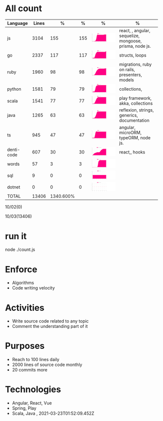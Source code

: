 # All count
|Language|Lines|%|%|%|%|
|----------|-------|--------|--------|--------|--------|
|js|3104|155|155|![js](https://raw.githubusercontent.com/kapit4n/l-10000-dev/master/js.png)|react, , angular, sequelize, mongoose, prisma, node js.|
|go|2337|117|117|![go](https://raw.githubusercontent.com/kapit4n/l-10000-dev/master/go.png)|structs, loops|
|ruby|1960|98|98|![ruby](https://raw.githubusercontent.com/kapit4n/l-10000-dev/master/ruby.png)|migrations, ruby on rails, presenters, models|
|python|1581|79|79|![python](https://raw.githubusercontent.com/kapit4n/l-10000-dev/master/python.png)|collections, |
|scala|1541|77|77|![scala](https://raw.githubusercontent.com/kapit4n/l-10000-dev/master/scala.png)|play framework, akka, collections|
|java|1265|63|63|![java](https://raw.githubusercontent.com/kapit4n/l-10000-dev/master/java.png)|reflexion, strings, generics, documentation|
|ts|945|47|47|![ts](https://raw.githubusercontent.com/kapit4n/l-10000-dev/master/ts.png)|angular, microORM, typeORM, node js.|
|denti-code|607|30|30|![denti-code](https://raw.githubusercontent.com/kapit4n/l-10000-dev/master/denti-code.png)|react,, hooks|
|words|57|3|3|![words](https://raw.githubusercontent.com/kapit4n/l-10000-dev/master/words.png)||
|sql|9|0|0|![sql](https://raw.githubusercontent.com/kapit4n/l-10000-dev/master/sql.png)||
|dotnet|0|0|0|![dotnet](https://raw.githubusercontent.com/kapit4n/l-10000-dev/master/dotnet.png)||
|TOTAL|13406|1340.600%|
10/02(0)

10/03(13406)


# run it
node ./count.js
    
# Enforce
* Algorithms
* Code writing velocity

# Activities
* Write source code related to any topic
* Comment the understanding part of it
    
# Purposes
* Reach to 100 lines daily
* 2000 lines of source code monthly
* 20 commits more

# Technologies
* Angular, React, Vue
* Spring, Play
* Scala, Java
, 2021-03-23T01:52:09.452Z
